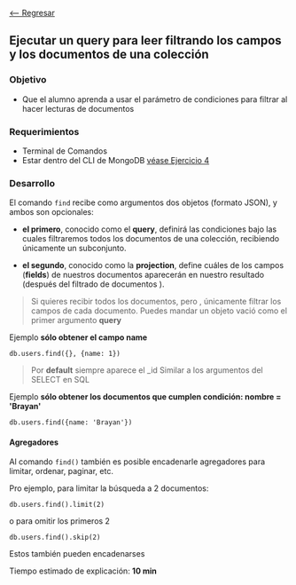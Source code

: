 [<-- Regresar](..)

## Ejecutar un __query__ para leer filtrando los campos y los documentos de una colección

### Objetivo

- Que el alumno aprenda a usar el parámetro de condiciones para filtrar al hacer lecturas de documentos 

### Requerimientos

- Terminal de Comandos
- Estar dentro del CLI de MongoDB [véase Ejercicio 4](../Ejercicio-04/)

### Desarrollo


El comando `find` recibe como argumentos dos objetos (formato JSON), y ambos son opcionales:

- **el primero**, conocido como el __query__, definirá las condiciones bajo las cuales filtraremos todos los documentos de una colección, recibiendo únicamente un subconjunto.

- **el segundo**, conocido como la __projection__, define cuáles de los campos (__fields__) de nuestros documentos aparecerán en nuestro resultado (después del filtrado de documentos  ).

> Si  quieres recibir todos los documentos, pero , únicamente filtrar los campos de cada documento. Puedes mandar un objeto vació como el primer argumento __query__

Ejemplo **sólo obtener el campo name**
```
db.users.find({}, {name: 1})
```

> Por __default__ siempre aparece el _id
> Similar a los argumentos del SELECT en SQL

Ejemplo **sólo obtener los documentos que cumplen condición: nombre = 'Brayan'** 
```
db.users.find({name: 'Brayan'})
```

#### Agregadores

Al comando `find()` también es posible encadenarle agregadores para limitar, ordenar, paginar, etc.

Pro ejemplo, para limitar la búsqueda a 2 documentos:

```
db.users.find().limit(2)
```

o para omitir los primeros 2

```
db.users.find().skip(2)
```

Estos también pueden encadenarses



Tiempo estimado de explicación: **10 min**





